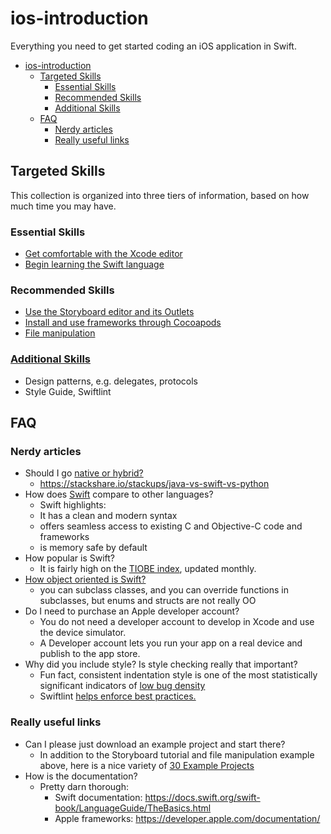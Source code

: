 # ios-introduction
Everything you need to get started coding an iOS application in Swift.

- [ios-introduction](#ios-introduction)
  * [Targeted Skills](#targeted-skills)
    + [Essential Skills](#essential-skills)
    + [Recommended Skills](#recommended-skills)
    + [Additional Skills](./Additional.md)
  * [FAQ](#faq)
    + [Nerdy articles](#nerdy-articles)
    + [Really useful links](#really-useful-links)

## Targeted Skills

This collection is organized into three tiers of information, based on how much time you may have.

### Essential Skills
- [Get comfortable with the Xcode editor](./Xcode.md)
- [Begin learning the Swift language](./Swift.md)

### Recommended Skills
- [Use the Storyboard editor and its Outlets](./Storyboards.md)
- [Install and use frameworks through Cocoapods](./Cocoapods.md)
- [File manipulation](./JSONHandling.playground)

### [Additional Skills](./Additional.md)
- Design patterns, e.g. delegates, protocols
- Style Guide, Swiftlint

## FAQ

### Nerdy articles
- Should I go [native or hybrid?](https://hackernoon.com/react-native-vs-real-native-apps-which-is-better-a8383d6f7ca5)
    - https://stackshare.io/stackups/java-vs-swift-vs-python
- How does [Swift](https://en.wikipedia.org/wiki/Swift_(programming_language)#Comparisons_to_other_languages) compare to other languages?
    - Swift highlights:
   	- It has a clean and modern syntax
	- offers seamless access to existing C and Objective-C code and frameworks
	- is memory safe by default
- How popular is Swift?
    - It is fairly high on the [TIOBE index](https://www.tiobe.com/tiobe-index/), updated monthly.
- [How object oriented is Swift?](https://skookum.com/blog/swift-blurs-the-lines-of-programming-paradigms)
	- you can subclass classes, and you can override functions in subclasses, but enums and structs are not really OO
- Do I need to purchase an Apple developer account?
    - You do not need a developer account to develop in Xcode and use the device simulator.
    - A Developer account lets you run your app on a real device and publish to the app store.
- Why did you include style? Is style checking really that important?
    - Fun fact, consistent indentation style is one of the most statistically significant indicators of [low bug density](https://books.google.com/books?id=hjEFCAAAQBAJ&pg=PR22&lpg=PR22&dq=Consistent+indentation+style+is+one+of+the+most+statistically+significant+indicators+of+low+bug+density.&source=bl&ots=T7eLrGZFOo&sig=2WnH3QqMLJntoIyfPnQC2jg86no&hl=en&sa=X&ved=2ahUKEwjb6O-d84PdAhVQX60KHUzTAOwQ6AEwAHoECAAQAQ#v=onepage&q=Consistent%20indentation%20style%20is%20one%20of%20the%20most%20statistically%20significant%20indicators%20of%20low%20bug%20density.&f=false)
    - Swiftlint [helps enforce best practices.](https://theswiftpost.co/using-swiftlint-and-danger-for-swift-best-practices/)

### Really useful links
- Can I please just download an example project and start there?
	- In addition to the Storyboard tutorial and file manipulation example above, here is a nice variety of [30 Example Projects](https://github.com/soapyigu/Swift-30-Projects)
- How is the documentation?
    - Pretty darn thorough:
        - Swift documentation: https://docs.swift.org/swift-book/LanguageGuide/TheBasics.html
        - Apple frameworks: https://developer.apple.com/documentation/


